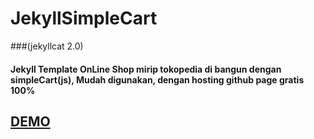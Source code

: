# JekyllSimpleCart
###(jekyllcat 2.0)

#### Jekyll Template OnLine Shop mirip tokopedia di bangun dengan simpleCart(js), Mudah digunakan, dengan hosting github page gratis 100% 

[<h2>DEMO</h2>](https://jekyllsimplecart.pages.dev)
